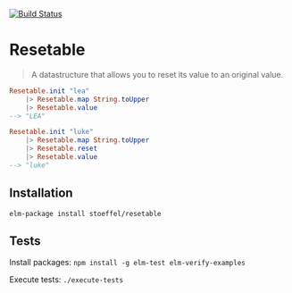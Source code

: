 [![Build Status](https://travis-ci.org/stoeffel/resetable.svg?branch=master)](https://travis-ci.org/stoeffel/resetable)

Resetable
=========

> A datastructure that allows you to reset its value to an original value.

```elm
Resetable.init "lea"
    |> Resetable.map String.toUpper
    |> Resetable.value
--> "LEA"

Resetable.init "luke"
    |> Resetable.map String.toUpper
    |> Resetable.reset
    |> Resetable.value
--> "luke"
```


## Installation

`elm-package install stoeffel/resetable`

## Tests

Install packages: `npm install -g elm-test elm-verify-examples`

Execute tests: `./execute-tests`
